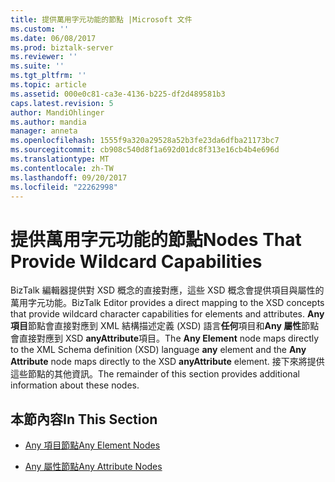 ```yaml
---
title: 提供萬用字元功能的節點 |Microsoft 文件
ms.custom: ''
ms.date: 06/08/2017
ms.prod: biztalk-server
ms.reviewer: ''
ms.suite: ''
ms.tgt_pltfrm: ''
ms.topic: article
ms.assetid: 000e0c81-ca3e-4136-b225-df2d489581b3
caps.latest.revision: 5
author: MandiOhlinger
ms.author: mandia
manager: anneta
ms.openlocfilehash: 1555f9a320a29528a52b3fe23da6dfba21173bc7
ms.sourcegitcommit: cb908c540d8f1a692d01dc8f313e16cb4b4e696d
ms.translationtype: MT
ms.contentlocale: zh-TW
ms.lasthandoff: 09/20/2017
ms.locfileid: "22262998"
---
```

# <a name="nodes-that-provide-wildcard-capabilities"></a><span data-ttu-id="66b02-102">提供萬用字元功能的節點</span><span class="sxs-lookup"><span data-stu-id="66b02-102">Nodes That Provide Wildcard Capabilities</span></span>
<span data-ttu-id="66b02-103">BizTalk 編輯器提供對 XSD 概念的直接對應，這些 XSD 概念會提供項目與屬性的萬用字元功能。</span><span class="sxs-lookup"><span data-stu-id="66b02-103">BizTalk Editor provides a direct mapping to the XSD concepts that provide wildcard character capabilities for elements and attributes.</span></span> <span data-ttu-id="66b02-104">**Any 項目**節點會直接對應到 XML 結構描述定義 (XSD) 語言**任何**項目和**Any 屬性**節點會直接對應到 XSD **anyAttribute**項目。</span><span class="sxs-lookup"><span data-stu-id="66b02-104">The **Any Element** node maps directly to the XML Schema definition (XSD) language **any** element and the **Any Attribute** node maps directly to the XSD **anyAttribute** element.</span></span> <span data-ttu-id="66b02-105">接下來將提供這些節點的其他資訊。</span><span class="sxs-lookup"><span data-stu-id="66b02-105">The remainder of this section provides additional information about these nodes.</span></span>  
  
## <a name="in-this-section"></a><span data-ttu-id="66b02-106">本節內容</span><span class="sxs-lookup"><span data-stu-id="66b02-106">In This Section</span></span>  
  
-   [<span data-ttu-id="66b02-107">Any 項目節點</span><span class="sxs-lookup"><span data-stu-id="66b02-107">Any Element Nodes</span></span>](../core/any-element-nodes.md)  
  
-   [<span data-ttu-id="66b02-108">Any 屬性節點</span><span class="sxs-lookup"><span data-stu-id="66b02-108">Any Attribute Nodes</span></span>](../core/any-attribute-nodes.md)